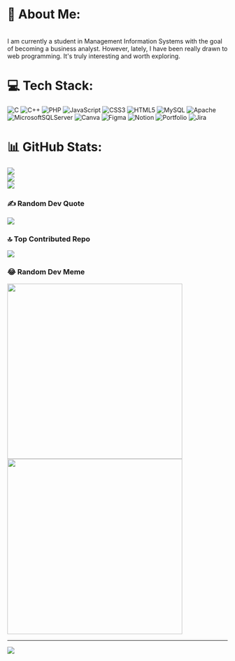# 💫 About Me:
<br>I am currently a student in Management Information Systems with the goal of becoming a business analyst. However, lately, I have been really drawn to web programming. It's truly interesting and worth exploring.<br>
# 💻 Tech Stack:
![C](https://img.shields.io/badge/c-%2300599C.svg?style=for-the-badge&logo=c&logoColor=white) ![C++](https://img.shields.io/badge/c++-%2300599C.svg?style=for-the-badge&logo=c%2B%2B&logoColor=white) ![PHP](https://img.shields.io/badge/php-%23777BB4.svg?style=for-the-badge&logo=php&logoColor=white) ![JavaScript](https://img.shields.io/badge/javascript-%23323330.svg?style=for-the-badge&logo=javascript&logoColor=%23F7DF1E) ![CSS3](https://img.shields.io/badge/css3-%231572B6.svg?style=for-the-badge&logo=css3&logoColor=white) ![HTML5](https://img.shields.io/badge/html5-%23E34F26.svg?style=for-the-badge&logo=html5&logoColor=white) ![MySQL](https://img.shields.io/badge/mysql-%2300000f.svg?style=for-the-badge&logo=mysql&logoColor=white) ![Apache](https://img.shields.io/badge/apache-%23D42029.svg?style=for-the-badge&logo=apache&logoColor=white) ![MicrosoftSQLServer](https://img.shields.io/badge/Microsoft%20SQL%20Server-CC2927?style=for-the-badge&logo=microsoft%20sql%20server&logoColor=white) ![Canva](https://img.shields.io/badge/Canva-%2300C4CC.svg?style=for-the-badge&logo=Canva&logoColor=white) ![Figma](https://img.shields.io/badge/figma-%23F24E1E.svg?style=for-the-badge&logo=figma&logoColor=white) ![Notion](https://img.shields.io/badge/Notion-%23000000.svg?style=for-the-badge&logo=notion&logoColor=white) ![Portfolio](https://img.shields.io/badge/Portfolio-%23000000.svg?style=for-the-badge&logo=firefox&logoColor=#FF7139) ![Jira](https://img.shields.io/badge/jira-%230A0FFF.svg?style=for-the-badge&logo=jira&logoColor=white)
# 📊 GitHub Stats:
![](https://github-readme-stats.vercel.app/api?username=danhnamn28&theme=dark&hide_border=false&include_all_commits=false&count_private=false)<br/>
![](https://github-readme-streak-stats.herokuapp.com/?user=danhnamn28&theme=dark&hide_border=false)<br/>
![](https://github-readme-stats.vercel.app/api/top-langs/?username=danhnamn28&theme=dark&hide_border=false&include_all_commits=false&count_private=false&layout=compact)
### ✍️ Random Dev Quote
![](https://quotes-github-readme.vercel.app/api?type=horizontal&theme=merko)
### 🔝 Top Contributed Repo
![](https://github-contributor-stats.vercel.app/api?username=danhnamn28&limit=5&theme=dark&combine_all_yearly_contributions=true)

### 😂 Random Dev Meme
<img src='https://randommeme-five.vercel.app/' style="height: 400px;"/>
<img src='https://toidicodedao.files.wordpress.com/2016/06/devbug-spiderman.png' style="height: 400px;"/>

---
[![](https://visitcount.itsvg.in/api?id=danhnamn28&icon=0&color=0)](https://visitcount.itsvg.in)
